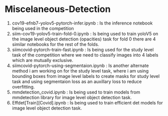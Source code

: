 # Miscelaneous-Detection

1. cov19-efnb7-yolov5-pytorch-infer.ipynb : Is the inference notebook being used in the competition
2. siim-cov19-yolov5-train-fold-0.ipynb : Is being used to train yoloV5 on the image level object detection (opacities) task for fold 0 there are 4 similar notebooks for the rest of the folds.
3. siimcovid-pytorch-train-fast.ipynb : Is being used for the study level task of the competition where we need to classify images into 4 labels which are mutually exclusive.
4. siimcovid-pytorch-using-segmentaion.ipynb : Is another alternate method i am working on for the study level task, where i am using bounding boxes from image level labels to create masks for study level task and using segmentaion loss as an auxillary loss to reduce overfitting.
5. mmdetection_covid.ipynb : Is being used to train models from mmdetection library for image level object detection task.
6. Effdet[Train][Covid].ipynb : Is being used to train efficient det models for image level object detection task.
